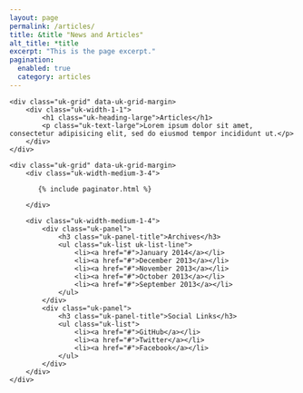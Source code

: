 ```yaml
---
layout: page
permalink: /articles/
title: &title "News and Articles"
alt_title: *title
excerpt: "This is the page excerpt."
pagination: 
  enabled: true
  category: articles
---
```

<div class="uk-container uk-container-center uk-margin-top uk-margin-large-bottom">

    <div class="uk-grid" data-uk-grid-margin>
        <div class="uk-width-1-1">
            <h1 class="uk-heading-large">Articles</h1>
            <p class="uk-text-large">Lorem ipsum dolor sit amet, consectetur adipisicing elit, sed do eiusmod tempor incididunt ut.</p>
        </div>
    </div>

    <div class="uk-grid" data-uk-grid-margin>
        <div class="uk-width-medium-3-4">

           {% include paginator.html %}

        </div>

        <div class="uk-width-medium-1-4">
            <div class="uk-panel">
                <h3 class="uk-panel-title">Archives</h3>
                <ul class="uk-list uk-list-line">
                    <li><a href="#">January 2014</a></li>
                    <li><a href="#">December 2013</a></li>
                    <li><a href="#">November 2013</a></li>
                    <li><a href="#">October 2013</a></li>
                    <li><a href="#">September 2013</a></li>
                </ul>
            </div>
            <div class="uk-panel">
                <h3 class="uk-panel-title">Social Links</h3>
                <ul class="uk-list">
                    <li><a href="#">GitHub</a></li>
                    <li><a href="#">Twitter</a></li>
                    <li><a href="#">Facebook</a></li>
                </ul>
            </div>
        </div>
    </div>

</div>